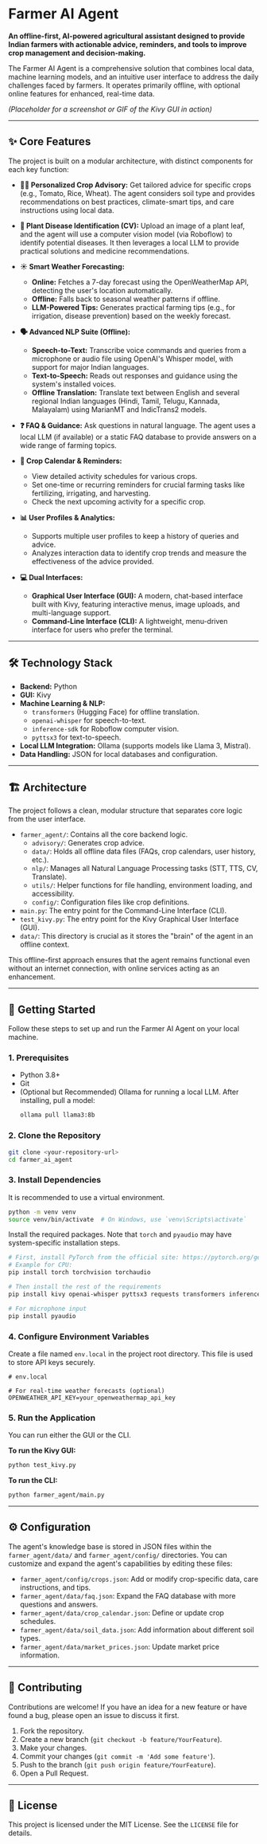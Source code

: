 # Farmer AI Agent

**An offline-first, AI-powered agricultural assistant designed to provide Indian farmers with actionable advice, reminders, and tools to improve crop management and decision-making.**

The Farmer AI Agent is a comprehensive solution that combines local data, machine learning models, and an intuitive user interface to address the daily challenges faced by farmers. It operates primarily offline, with optional online features for enhanced, real-time data.

*(Placeholder for a screenshot or GIF of the Kivy GUI in action)*

---

## ✨ Core Features

The project is built on a modular architecture, with distinct components for each key function:

*   **🧑‍🌾 Personalized Crop Advisory:** Get tailored advice for specific crops (e.g., Tomato, Rice, Wheat). The agent considers soil type and provides recommendations on best practices, climate-smart tips, and care instructions using local data.

*   **🌿 Plant Disease Identification (CV):** Upload an image of a plant leaf, and the agent will use a computer vision model (via Roboflow) to identify potential diseases. It then leverages a local LLM to provide practical solutions and medicine recommendations.

*   **☀️ Smart Weather Forecasting:**
    *   **Online:** Fetches a 7-day forecast using the OpenWeatherMap API, detecting the user's location automatically.
    *   **Offline:** Falls back to seasonal weather patterns if offline.
    *   **LLM-Powered Tips:** Generates practical farming tips (e.g., for irrigation, disease prevention) based on the weekly forecast.

*   **🗣️ Advanced NLP Suite (Offline):**
    *   **Speech-to-Text:** Transcribe voice commands and queries from a microphone or audio file using OpenAI's Whisper model, with support for major Indian languages.
    *   **Text-to-Speech:** Reads out responses and guidance using the system's installed voices.
    *   **Offline Translation:** Translate text between English and several regional Indian languages (Hindi, Tamil, Telugu, Kannada, Malayalam) using MarianMT and IndicTrans2 models.

*   **❓ FAQ & Guidance:** Ask questions in natural language. The agent uses a local LLM (if available) or a static FAQ database to provide answers on a wide range of farming topics.

*   **📅 Crop Calendar & Reminders:**
    *   View detailed activity schedules for various crops.
    *   Set one-time or recurring reminders for crucial farming tasks like fertilizing, irrigating, and harvesting.
    *   Check the next upcoming activity for a specific crop.

*   **📊 User Profiles & Analytics:**
    *   Supports multiple user profiles to keep a history of queries and advice.
    *   Analyzes interaction data to identify crop trends and measure the effectiveness of the advice provided.

*   **💻 Dual Interfaces:**
    *   **Graphical User Interface (GUI):** A modern, chat-based interface built with Kivy, featuring interactive menus, image uploads, and multi-language support.
    *   **Command-Line Interface (CLI):** A lightweight, menu-driven interface for users who prefer the terminal.

---

## 🛠️ Technology Stack

*   **Backend:** Python
*   **GUI:** Kivy
*   **Machine Learning & NLP:**
    *   `transformers` (Hugging Face) for offline translation.
    *   `openai-whisper` for speech-to-text.
    *   `inference-sdk` for Roboflow computer vision.
    *   `pyttsx3` for text-to-speech.
*   **Local LLM Integration:** Ollama (supports models like Llama 3, Mistral).
*   **Data Handling:** JSON for local databases and configuration.

---

## 🏗️ Architecture

The project follows a clean, modular structure that separates core logic from the user interface.

*   `farmer_agent/`: Contains all the core backend logic.
    *   `advisory/`: Generates crop advice.
    *   `data/`: Holds all offline data files (FAQs, crop calendars, user history, etc.).
    *   `nlp/`: Manages all Natural Language Processing tasks (STT, TTS, CV, Translate).
    *   `utils/`: Helper functions for file handling, environment loading, and accessibility.
    *   `config/`: Configuration files like crop definitions.
*   `main.py`: The entry point for the Command-Line Interface (CLI).
*   `test_kivy.py`: The entry point for the Kivy Graphical User Interface (GUI).
*   `data/`: This directory is crucial as it stores the "brain" of the agent in an offline context.

This offline-first approach ensures that the agent remains functional even without an internet connection, with online services acting as an enhancement.

---

## 🚀 Getting Started

Follow these steps to set up and run the Farmer AI Agent on your local machine.

### 1. Prerequisites

*   Python 3.8+
*   Git
*   (Optional but Recommended) Ollama for running a local LLM. After installing, pull a model:
    ```sh
    ollama pull llama3:8b
    ```

### 2. Clone the Repository

```sh
git clone <your-repository-url>
cd farmer_ai_agent
```

### 3. Install Dependencies

It is recommended to use a virtual environment.

```sh
python -m venv venv
source venv/bin/activate  # On Windows, use `venv\Scripts\activate`
```

Install the required packages. Note that `torch` and `pyaudio` may have system-specific installation steps.

```sh
# First, install PyTorch from the official site: https://pytorch.org/get-started/locally/
# Example for CPU:
pip install torch torchvision torchaudio

# Then install the rest of the requirements
pip install kivy openai-whisper pyttsx3 requests transformers inference-sdk sentencepiece

# For microphone input
pip install pyaudio
```

### 4. Configure Environment Variables

Create a file named `env.local` in the project root directory. This file is used to store API keys securely.

```
# env.local

# For real-time weather forecasts (optional)
OPENWEATHER_API_KEY=your_openweathermap_api_key
```

### 5. Run the Application

You can run either the GUI or the CLI.

**To run the Kivy GUI:**

```sh
python test_kivy.py
```

**To run the CLI:**

```sh
python farmer_agent/main.py
```

---

## ⚙️ Configuration

The agent's knowledge base is stored in JSON files within the `farmer_agent/data/` and `farmer_agent/config/` directories. You can customize and expand the agent's capabilities by editing these files:

*   `farmer_agent/config/crops.json`: Add or modify crop-specific data, care instructions, and tips.
*   `farmer_agent/data/faq.json`: Expand the FAQ database with more questions and answers.
*   `farmer_agent/data/crop_calendar.json`: Define or update crop schedules.
*   `farmer_agent/data/soil_data.json`: Add information about different soil types.
*   `farmer_agent/data/market_prices.json`: Update market price information.

---

## 🤝 Contributing

Contributions are welcome! If you have an idea for a new feature or have found a bug, please open an issue to discuss it first.

1.  Fork the repository.
2.  Create a new branch (`git checkout -b feature/YourFeature`).
3.  Make your changes.
4.  Commit your changes (`git commit -m 'Add some feature'`).
5.  Push to the branch (`git push origin feature/YourFeature`).
6.  Open a Pull Request.

---

## 📜 License

This project is licensed under the MIT License. See the `LICENSE` file for details.